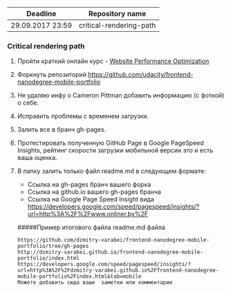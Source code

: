 | Deadline | Repository name |
|----------|-------------|
| 29.09.2017 23:59| сritical-rendering-path |

### Critical rendering path

1. Пройти краткий онлайн курс - [Website Performance Optimization](https://www.udacity.com/course/website-performance-optimization--ud884)
2. Форкнуть репозиторий https://github.com/udacity/frontend-nanodegree-mobile-portfolio
3. Не удаляю инфу о Cameron Pittman добавить информацию (с фоткой) о себе.
4. Иcправить проблемы с временем загрузки.
5. Залить все в бранч gh-pages.
6. Протестировать полученную GitHub Page в Google PageSpeed Insights, рейтинг скорости загрузки мобильной версии это и есть ваша оценка.
7. В папку залить только файл readme.md в следующем формате:  
    - Ссылка на gh-pages бранч вашего форка  
    - Ccылка на github.io вашего gh-pages бранча
    - Ссылка на Google Page Speed Insight вида https://developers.google.com/speed/pagespeed/insights/?url=http%3A%2F%2Fwww.onliner.by%2F
    
    #####Пример итогового файла readme.md файла
    ```
    https://github.com/dzmitry-varabei/frontend-nanodegree-mobile-portfolio/tree/gh-pages
    http://dzmitry-varabei.github.io/frontend-nanodegree-mobile-portfolio/index.html
    https://developers.google.com/speed/pagespeed/insights/?url=http%3A%2F%2Fdzmitry-varabei.github.io%2Ffrontend-nanodegree-mobile-portfolio%2Findex.html&tab=mobile
    Можете добавить сюда ваши  заметки или комментарии
    ```
